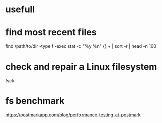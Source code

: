 # usefull
# find most recent files 
find /path/to/dir -type f -exec stat -c "%y %n" {} + | sort -r | head -n 100 

# check and repair a Linux filesystem

fsck

# fs benchmark
https://postmarkapp.com/blog/performance-testing-at-postmark
